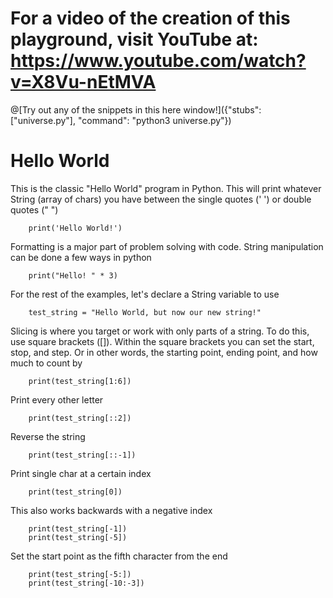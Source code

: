 # For a video of the creation of this playground, visit YouTube at: https://www.youtube.com/watch?v=X8Vu-nEtMVA


@[Try out any of the snippets in this here window!]({"stubs": ["universe.py"], "command": "python3 universe.py"})

# Hello World


   This is the classic "Hello World" program in Python. This will 
   print whatever String (array of chars) you have between the single 
   quotes (' ') or double quotes (" ")
        
        print('Hello World!')

   Formatting is a major part of problem solving with code. String
   manipulation can be done a few ways in python
        
        print("Hello! " * 3)
        
   For the rest of the examples, let's declare a String variable to use

        test_string = "Hello World, but now our new string!"

   Slicing is where you target or work with only parts of a string.
   To do this, use square brackets ([]). Within the square 
   brackets you can set the start, stop, and step. Or in other 
   words, the starting point, ending point, and how much to count by
        
        print(test_string[1:6])

   Print every other letter
        
        print(test_string[::2])

   Reverse the string
        
        print(test_string[::-1])

   Print single char at a certain index 
        
        print(test_string[0])

   This also works backwards with a negative index
        
        print(test_string[-1])
        print(test_string[-5])

   Set the start point as the fifth character from the end
        
        print(test_string[-5:])
        print(test_string[-10:-3])

